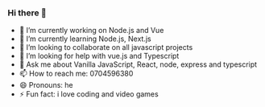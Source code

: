 ### Hi there 👋
- 🔭 I’m currently working on Node.js and Vue
- 🌱 I’m currently learning Node.js, Next.js
- 👯 I’m looking to collaborate on all javascript projects
- 🤔 I’m looking for help with vue.js and Typescript 
- 💬 Ask me about Vanilla JavaScript, React, node, express and typescript
- 📫 How to reach me: 0704596380
- 😄 Pronouns: he
- ⚡ Fun fact: i love coding and video games

<!--
**nathanburugu/nathanburugu** is a ✨ _special_ ✨ repository because its `README.md` (this file) appears on your GitHub profile.

Here are some ideas to get you started:


-->
